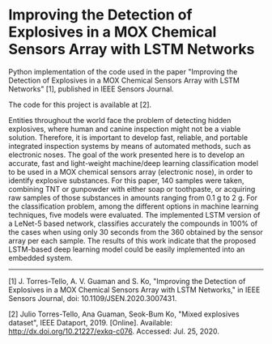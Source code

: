 # Improving the Detection of Explosives in a MOX Chemical Sensors Array with LSTM Networks

Python implementation of the code used in the paper "Improving the Detection of Explosives in a MOX Chemical Sensors Array with LSTM Networks" [1], published in IEEE Sensors Journal.

The code for this project is available at [2].


Entities throughout the world face the problem of detecting hidden explosives, where human and canine inspection might not be a viable solution. Therefore, it is important to develop fast, reliable, and portable integrated inspection systems by means of automated methods, such as electronic noses. The goal of the work presented here is to develop an accurate, fast and light-weight machine/deep learning classification model to be used in a MOX chemical sensors array (electronic nose), in order to identify explosive substances. For this paper, 140 samples were taken, combining TNT or gunpowder with either soap or toothpaste, or acquiring raw samples of those substances in amounts ranging from 0.1 g to 2 g. For the classification problem, among the different options in machine learning techniques, five models were evaluated. The implemented LSTM version of a LeNet-5 based network, classifies accurately the compounds in 100% of the cases when using only 30 seconds from the 360 obtained by the sensor array per each sample. The results of this work indicate that the proposed LSTM-based deep learning model could be easily implemented into an embedded system.

______________________________________________

[1] J. Torres-Tello, A. V. Guaman and S. Ko, "Improving the Detection of Explosives in a MOX Chemical Sensors Array with LSTM Networks," in IEEE Sensors Journal, doi: 10.1109/JSEN.2020.3007431.

[2] Julio Torres-Tello, Ana Guaman, Seok-Bum Ko, "Mixed explosives dataset", IEEE Dataport, 2019. [Online]. Available: http://dx.doi.org/10.21227/exkq-c076. Accessed: Jul. 25, 2020. 
